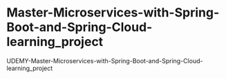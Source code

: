 # Master-Microservices-with-Spring-Boot-and-Spring-Cloud-learning_project
UDEMY-Master-Microservices-with-Spring-Boot-and-Spring-Cloud-learning_project
